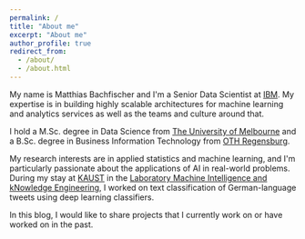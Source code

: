 ```yaml
---
permalink: /
title: "About me"
excerpt: "About me"
author_profile: true
redirect_from: 
  - /about/
  - /about.html
---
```


My name is Matthias Bachfischer and I'm a Senior Data Scientist at [IBM](https://www.ibm.com/). My expertise is in building highly scalable architectures for machine learning and analytics services as well as the teams and culture around that.


I hold a M.Sc. degree in Data Science from [The University of Melbourne](https://www.unimelb.edu.au) and a B.Sc. degree in Business Information Technology from [OTH Regensburg](https://www.oth-regensburg.de/).


My research interests are in applied statistics and machine learning, and I'm particularly passionate about the applications of AI in real-world problems. During my stay at [KAUST](https://www.kaust.edu.sa/) in the [Laboratory Machine Intelligence and kNowledge Engineering](https://mine.kaust.edu.sa/Pages/Home.aspx), I worked on text classification of German-language tweets using deep learning classifiers.  

In this blog, I would like to share projects that I currently work on or have worked on in the past.